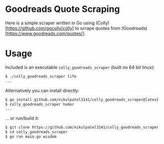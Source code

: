 # Goodreads Quote Scraping

Here is a simple scraper written in Go using (Colly)[https://github.com/gocolly/colly] to scrape quotes from (Goodreads)[https://www.goodreads.com/quotes/].

# Usage

Included is an executable `colly_goodreads_scraper` (built on 64 bit linux):

```bash
$ ./colly_goodreads_scraper life
...
```

Alternatively you can install directly:
```bash
$ go install github.com/nikulpatel3141/colly_goodreads_scraper@latest
$ colly_goodreads_scraper humor
...
```

... or run/build it:
```bash 
$ git clone https://github.com/nikulpatel3141/colly_goodreads_scraper
$ cd colly_goodreads_scraper
$ go run main.go wisdom
```
